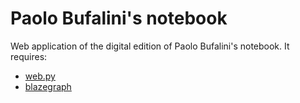 # Paolo Bufalini's notebook
Web application of the digital edition of Paolo Bufalini's notebook. 
It requires:

 * [web.py](http://webpy.org/)
 * [blazegraph](https://www.blazegraph.com/)

